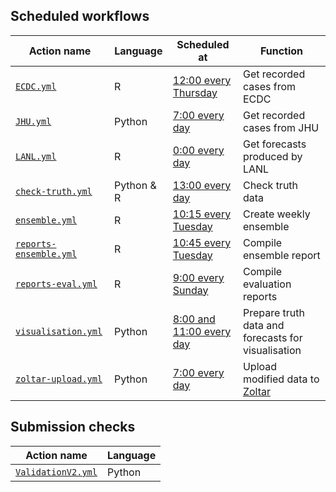 ## Scheduled workflows

| Action name                                    | Language   | Scheduled at                                                   | Function                                           |
|------------------------------------------------|------------|----------------------------------------------------------------|----------------------------------------------------|
| [`ECDC.yml`](ECDC.yml)                         | R          | [12:00 every Thursday](https://crontab.guru/#0_12_*_*_4)       | Get recorded cases from ECDC                       |
| [`JHU.yml`](JHU.yml)                           | Python     | [7:00 every day](https://crontab.guru/#0_7_*_*_*)              | Get recorded cases from JHU                        |
| [`LANL.yml`](LANL.yml)                         | R          | [0:00 every day](https://crontab.guru/#0_0_*_*_*)              | Get forecasts produced by LANL                     |
| [`check-truth.yml`](check-truth.yml)           | Python & R | [13:00 every day](https://crontab.guru/#0_13_*_*_*)            | Check truth data                   |
| [`ensemble.yml`](ensemble.yml)                 | R          | [10:15 every Tuesday](https://crontab.guru/#15_10_*_*_2)       | Create weekly ensemble                             |
| [`reports-ensemble.yml`](reports-ensemble.yml) | R          | [10:45 every Tuesday](https://crontab.guru/#45_10_*_*_2)       | Compile ensemble report                            |
| [`reports-eval.yml`](reports-eval.yml)         | R          | [9:00 every Sunday](https://crontab.guru/#0_9_*_*_0)           | Compile evaluation reports                         |
| [`visualisation.yml`](visualisation.yml)       | Python     | [8:00 and 11:00 every day](https://crontab.guru/#0_8,11_*_*_*) | Prepare truth data and forecasts for visualisation |
| [`zoltar-upload.yml`](zoltar-upload.yml)      | Python     | [7:00 every day](https://crontab.guru/#0_7_*_*_*)              | Upload modified data to [Zoltar](https://www.zoltardata.com/project/238) |

## Submission checks

| Action name                            | Language |
|----------------------------------------|----------|
| [`ValidationV2.yml`](ValidationV2.yml) | Python   |
